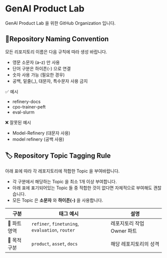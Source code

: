 # GenAI Product Lab
GenAI Product Lab 을 위한 GitHub Organization 입니다.
  

## 📝Repository Naming Convention
모든 리포지토리 이름은 다음 규칙에 따라 생성 바랍니다.
- 영문 소문자 (a–z) 만 사용
- 단어 구분은 하이픈(-) 으로 연결
- 숫자 사용 가능 (필요한 경우)
- 공백, 밑줄(_), 대문자, 특수문자 사용 금지

✅ 예시
- refinery-docs
- cpo-trainer-peft
- eval-slurm

❌ 잘못된 예시
- Model-Refinery (대문자 사용)
- model refinery (공백 사용)

## 🏷 Repository Topic Tagging Rule
아래 표에 따라 각 레포지토리에 적합한 Topic 을 부여바랍니다.
- 각 구분에서 해당하는 Topic 을 최소 1개 이상 부여합니다.
- 아래 표에 표기되어있는 Topic 들 중 적합한 것이 없다면 자체적으로 부여해도 괜찮습니다.
- 모든 Topic 은 **소문자** 와 **하이픈(-)** 을 사용합니다.

| 구분       | 태그 예시                       | 설명 |
|------------|----------------------------------|------|
| 🏢 파트 영역 | `refiner`, `finetuning`, `evaluation`, `router` | 레포지토리 작업 Owner 파트 |
| 📌 목적 구분 | `product`, `asset`, `docs` | 해당 레포지토리의 성격 |